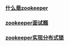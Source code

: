 ### [什么是zookeeper](/ToWork/zookeeper/什么是zookeeper.md)

### [zookeeper面试题](/ToWork/zookeeper/zookeeper的面试.md)

### [zookeeper实现分布式锁](/ToWork/zookeeper/实现分布式锁.md)